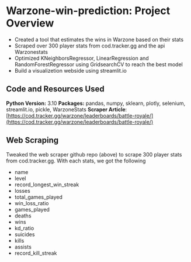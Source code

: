 # Warzone-win-prediction: Project Overview

- Created a tool that estimates the wins in Warzone based on their stats
- Scraped over 300 player stats from cod.tracker.gg and the api Warzonestats
- Optimized KNeighborsRegressor, LinearRegression and RandomForestRegressor using GridsearchCV to reach the best model
- Build a visualizetion webside using streamlit.io

## Code and Resources Used
**Python Version:** 3.10
**Packages:** pandas, numpy, sklearn, plotly, selenium, streamlit.io, pickle, WarzoneStats
**Scraper Article**: [https://cod.tracker.gg/warzone/leaderboards/battle-royale/](https://cod.tracker.gg/warzone/leaderboards/battle-royale/)

## Web Scraping

Tweaked the web scraper github repo (above) to scrape 300 player stats from cod.tracker.gg. With each stats, we got the following

- name
- level
- record_longest_win_streak
- losses
- total_games_played
- win_loss_ratio
- games_played
- deaths
- wins
- kd_ratio
- suicides
- kills
- assists
- record_kill_streak
